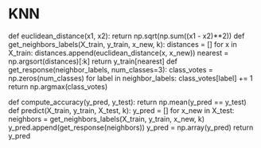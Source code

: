 # KNN
def euclidean_distance(x1, x2):
    return np.sqrt(np.sum((x1 - x2)**2))
def get_neighbors_labels(X_train, y_train, x_new, k):
    distances = []
    for x in X_train:
        distances.append(euclidean_distance(x, x_new))
    nearest = np.argsort(distances)[:k]
    return y_train[nearest]
def get_response(neighbor_labels, num_classes=3):
  class_votes = np.zeros(num_classes)
    for label in neighbor_labels:
        class_votes[label] += 1
    return np.argmax(class_votes)
    
def compute_accuracy(y_pred, y_test):
     return np.mean(y_pred == y_test)
def predict(X_train, y_train, X_test, k):
 y_pred = []
    for x_new in X_test:
        neighbors = get_neighbors_labels(X_train, y_train, x_new, k)
        y_pred.append(get_response(neighbors))
    y_pred = np.array(y_pred)
    return y_pred
